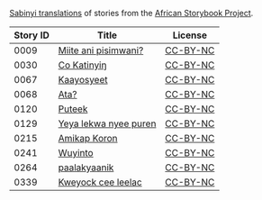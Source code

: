 [Sabinyi translations](http://my.africanstorybook.org/language/sabinyi) of stories from the [African Storybook Project](http://my.africanstorybook.org).

Story ID | Title | License
-------- | ----- | -------
0009 | [Miite ani pisimwani?](http://africanstorybook.org/stories/miite-ani-pisimwani) | [CC-BY-NC](https://creativecommons.org/licenses/by-nc/3.0/)
0030 | [Co Katinyiŋ](http://africanstorybook.org/stories/co-katinyiŋ) | [CC-BY-NC](https://creativecommons.org/licenses/by-nc/3.0/)
0067 | [Kaayosyeet](http://africanstorybook.org/stories/kaayosyeet) | [CC-BY-NC](https://creativecommons.org/licenses/by-nc/3.0/)
0068 | [Ata?](http://africanstorybook.org/stories/ata) | [CC-BY-NC](https://creativecommons.org/licenses/by-nc/3.0/)
0120 | [Puteek](http://africanstorybook.org/stories/puteek) | [CC-BY-NC](https://creativecommons.org/licenses/by-nc/3.0/)
0129 | [Yeya lekwa nyee puren](http://africanstorybook.org/stories/yeya-lekwa-nyee-puren) | [CC-BY-NC](https://creativecommons.org/licenses/by-nc/3.0/)
0215 | [Amikap Koron](http://africanstorybook.org/stories/amikap-koron) | [CC-BY-NC](https://creativecommons.org/licenses/by-nc/3.0/)
0241 | [Wuyinto](http://africanstorybook.org/stories/wuyinto) | [CC-BY-NC](https://creativecommons.org/licenses/by-nc/3.0/)
0264 | [paalakyaanik](http://africanstorybook.org/stories/paalakyaanik) | [CC-BY-NC](https://creativecommons.org/licenses/by-nc/3.0/)
0339 | [Kweyock cee leelac](http://africanstorybook.org/stories/kweyock-cee-leelac) | [CC-BY-NC](https://creativecommons.org/licenses/by-nc/3.0/)

